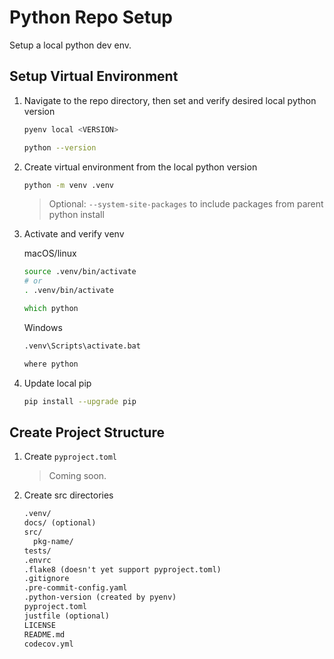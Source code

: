 # Python Repo Setup

Setup a local python dev env.

## Setup Virtual Environment

1. Navigate to the repo directory, then set and verify desired local python version

    ```zsh
    pyenv local <VERSION>
    ```

    ```zsh
    python --version
    ```

2. Create virtual environment from the local python version

    ```zsh
    python -m venv .venv
    ```

    > Optional: `--system-site-packages` to include packages from parent python install

3. Activate and verify venv

    macOS/linux

    ```zsh
    source .venv/bin/activate
    # or
    . .venv/bin/activate
    ```

    ```zsh
    which python
    ```

    <!--TODO: add link to vscode python env settings.json -->

    Windows

    ```cmd
    .venv\Scripts\activate.bat
    ```

    ```cmd
    where python
    ```

4. Update local pip

    ```zsh
    pip install --upgrade pip
    ```

## Create Project Structure

1. Create `pyproject.toml`

    > Coming soon.

2. Create src directories

    ```txt
    .venv/
    docs/ (optional)
    src/
      pkg-name/
    tests/
    .envrc
    .flake8 (doesn't yet support pyproject.toml)
    .gitignore
    .pre-commit-config.yaml
    .python-version (created by pyenv)
    pyproject.toml
    justfile (optional)
    LICENSE
    README.md
    codecov.yml
    ```

